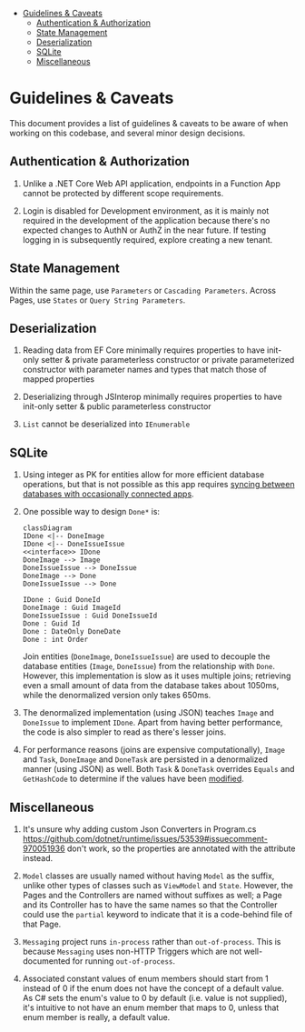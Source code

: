 - [Guidelines & Caveats](#guidelines--caveats)
  - [Authentication & Authorization](#authentication--authorization)
  - [State Management](#state-management)
  - [Deserialization](#deserialization)
  - [SQLite](#sqlite)
  - [Miscellaneous](#miscellaneous)

# Guidelines & Caveats

This document provides a list of guidelines & caveats to be aware of when working on this codebase, and several minor design decisions.

## Authentication & Authorization

1. Unlike a .NET Core Web API application, endpoints in a Function App cannot be protected by different scope requirements.

1. Login is disabled for Development environment, as it is mainly not required in the development of the application because there's no expected changes to AuthN or AuthZ in the near future. If testing logging in is subsequently required, explore creating a new tenant.

## State Management

Within the same page, use `Parameters` or `Cascading Parameters`. Across Pages, use `States` or `Query String Parameters`.

## Deserialization

1. Reading data from EF Core minimally requires properties to have init-only setter & private parameterless constructor or private parameterized constructor with parameter names and types that match those of mapped properties

1. Deserializing through JSInterop minimally requires properties to have init-only setter & public parameterless constructor

1. `List` cannot be deserialized into `IEnumerable`

## SQLite

1. Using integer as PK for entities allow for more efficient database operations, but that is not possible as this app requires [syncing between databases with occasionally connected apps](https://stackoverflow.com/a/404057/8828382).

1. One possible way to design `Done*` is: 

    ```mermaid
    classDiagram
    IDone <|-- DoneImage
    IDone <|-- DoneIssueIssue
    <<interface>> IDone
    DoneImage --> Image
    DoneIssueIssue --> DoneIssue
    DoneImage --> Done
    DoneIssueIssue --> Done

    IDone : Guid DoneId
    DoneImage : Guid ImageId
    DoneIssueIssue : Guid DoneIssueId
    Done : Guid Id
    Done : DateOnly DoneDate
    Done : int Order
    ```

    Join entities (`DoneImage`, `DoneIssueIssue`) are used to decouple the database entities (`Image`, `DoneIssue`) from the relationship with `Done`. However, this implementation is slow as it uses multiple joins; retrieving even a small amount of data from the database takes about 1050ms, while the denormalized version only takes 650ms.

1. The denormalized implementation (using JSON) teaches `Image` and `DoneIssue` to implement `IDone`. Apart from having better performance, the code is also simpler to read as there's lesser joins.

1. For performance reasons (joins are expensive computationally), `Image` and `Task`, `DoneImage` and `DoneTask` are persisted in a denormalized manner (using JSON) as well. Both `Task` & `DoneTask` overrides `Equals` and `GetHashCode` to determine if the values have been [modified](https://github.com/Zhiyuan-Amos/couple-management/blob/master/Client/Data/AppDbContext.cs#L48-L51).

## Miscellaneous

1. It's unsure why adding custom Json Converters in Program.cs https://github.com/dotnet/runtime/issues/53539#issuecomment-970051936 don't work, so the properties are annotated with the attribute instead.

1. `Model` classes are usually named without having `Model` as the suffix, unlike other types of classes such as `ViewModel` and `State`. However, the Pages and the Controllers are named without suffixes as well; a Page and its Controller has to have the same names so that the Controller could use the `partial` keyword to indicate that it is a code-behind file of that Page.

1. `Messaging` project runs `in-process` rather than `out-of-process`. This is because `Messaging` uses non-HTTP Triggers which are not well-documented for running `out-of-process`.

1. Associated constant values of enum members should start from 1 instead of 0 if the enum does not have the concept of a default value. As C# sets the enum's value to 0 by default (i.e. value is not supplied), it's intuitive to not have an enum member that maps to 0, unless that enum member is really, a default value. 
